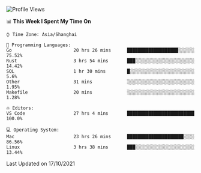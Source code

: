 <!--START_SECTION:waka-->
![Profile Views](http://img.shields.io/badge/Profile%20Views-2-blue)

📊 **This Week I Spent My Time On** 

```text
⌚︎ Time Zone: Asia/Shanghai

💬 Programming Languages: 
Go                       20 hrs 26 mins      ███████████████████░░░░░░   75.52% 
Rust                     3 hrs 54 mins       ███░░░░░░░░░░░░░░░░░░░░░░   14.42% 
SQL                      1 hr 30 mins        █░░░░░░░░░░░░░░░░░░░░░░░░   5.6% 
Other                    31 mins             ░░░░░░░░░░░░░░░░░░░░░░░░░   1.95% 
Makefile                 20 mins             ░░░░░░░░░░░░░░░░░░░░░░░░░   1.28%

🔥 Editors: 
VS Code                  27 hrs 4 mins       █████████████████████████   100.0%

💻 Operating System: 
Mac                      23 hrs 26 mins      █████████████████████░░░░   86.56% 
Linux                    3 hrs 38 mins       ███░░░░░░░░░░░░░░░░░░░░░░   13.44%

```


 Last Updated on 17/10/2021
<!--END_SECTION:waka-->
